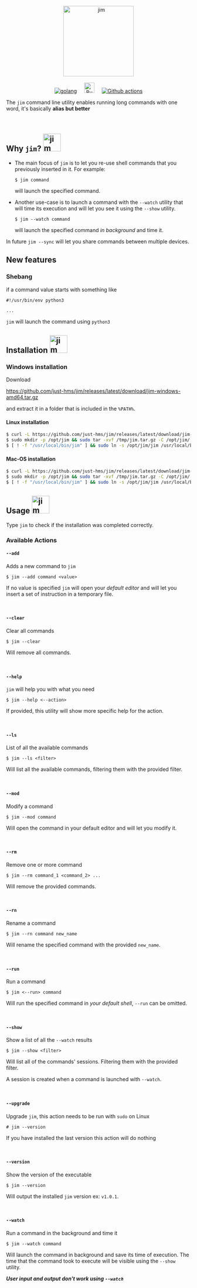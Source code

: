 <p align="center">
<img style="width:12rem;" src="./assets/jim.png" alt="jim">
<br>
<br>
<a href="https://go.dev"><img src="https://img.shields.io/badge/Go-00ADD8?style=for-the-badge&logo=go&logoColor=white" alt="golang"></a>
<a style="margin:0px 1rem;"href="https://github.com/tidwall/buntdb"><img style="height:28px;" src="https://github.com/tidwall/buntdb/raw/master/logo.png" alt="Bunt DB"></a>
<a href="https://github.com/features/actions"><img src="https://img.shields.io/badge/GitHub_Actions-2088FF?style=for-the-badge&logo=github-actions&logoColor=white" alt="Github actions"></a>
</p>
	
The `jim` command line utility enables running long commands with one word, it's basically __alias but better__

<br>

## Why `jim`? <img style="margin-bottom:-0.5rem;width:3rem;" src="./assets/jim.png" alt="jim">

- The main focus of `jim` is to let you re-use shell commands that you previously inserted in it. For example:

	```
	$ jim command
	```

	will launch the specified command.

- Another use-case is to launch a command with the `--watch` utility that will time its execution and will let you see it using the `--show` utility. 

	```
	$ jim --watch command
	```

	will launch the specified command *in background* and time it.

In future `jim --sync` will let you share commands between multiple devices.

## New features 

### Shebang 

if a command value starts with something like

```
#!/usr/bin/env python3

...
```

`jim` will launch the command using `python3`

## Installation <img style="margin-bottom:-0.5rem;width:3rem;" src="./assets/jim.png" alt="jim">

### Windows installation

Download

https://github.com/just-hms/jim/releases/latest/download/jim-windows-amd64.tar.gz 

and extract it in a folder that is included in the `%PATH%`.

#### Linux installation

```sh
$ curl -L https://github.com/just-hms/jim/releases/latest/download/jim-linux-amd64.tar.gz > /tmp/jim.tar.gz
$ sudo mkdir -p /opt/jim && sudo tar -xvf /tmp/jim.tar.gz -C /opt/jim/
$ [ ! -f "/usr/local/bin/jim" ] && sudo ln -s /opt/jim/jim /usr/local/bin/jim
```

#### Mac-OS installation

```sh
$ curl -L https://github.com/just-hms/jim/releases/latest/download/jim-darwin-amd64.tar.gz > /tmp/jim.tar.gz
$ sudo mkdir -p /opt/jim && sudo tar -xvf /tmp/jim.tar.gz -C /opt/jim/
$ [ ! -f "/usr/local/bin/jim" ] && sudo ln -s /opt/jim/jim /usr/local/bin/jim
```

## Usage <img style="margin-bottom:-0.5rem;width:3rem;" src="./assets/jim.png" alt="jim">

Type `jim` to check if the installation was completed correctly.

### Available Actions

#### `--add`

Adds a new command to `jim`

```
$ jim --add command <value>
```

If no value is specified `jim` will open your *default editor* and will let you insert a set of instruction in a temporary file.

<br>

#### `--clear`

Clear all commands

```
$ jim --clear
```

Will remove all commands.

<br>

#### `--help`

`jim` will help you with what you need

```
$ jim --help <--action>
```

If provided, this utility will show more specific help for the action.

<br>

#### `--ls`

List of all the available commands

```
$ jim --ls <filter>
```

Will list all the available commands, filtering them with the provided filter.

<br>

#### `--mod`

Modify a command 

```
$ jim --mod command
```

Will open the command in your default editor and will let you modify it.

<br>

#### `--rm`

Remove one or more command 

```
$ jim --rm command_1 <command_2> ...
```

Will remove the provided commands.

<br>

#### `--rn`

Rename a command

```
$ jim --rn command new_name
```

Will rename the specified command with the provided `new_name`.

<br>

#### `--run`

Run a command

```
$ jim <--run> command
```

Will run the specified command in *your default shell*, `--run` can be omitted.

<br>

#### `--show`

Show a list of all the `--watch` results

```
$ jim --show <filter>
```

Will list all of the commands' sessions. Filtering them with the provided filter.

A session is created when a command is launched with `--watch`.

<br>

#### `--upgrade`

Upgrade `jim`, this action needs to be run with `sudo` on Linux

```
# jim --version
```

If you have installed the last version this action will do nothing

<br>

#### `--version`

Show the version of the executable

```
$ jim --version
```

Will output the installed `jim` version ex: `v1.0.1`.

<br>

#### `--watch`

Run a command in the background and time it

```
$ jim --watch command
```

Will launch the command in background and save its time of execution. The time that the command took to execute will be visible using the `--show` utility.

__*User input and output don't work using `--watch`*__
